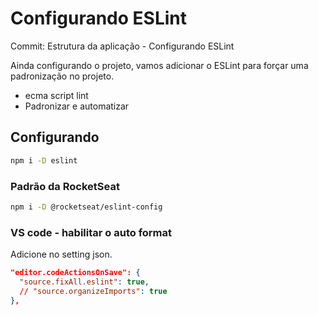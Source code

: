 # Configurando ESLint

Commit: Estrutura da aplicação - Configurando ESLint

Ainda configurando o projeto, vamos adicionar o ESLint para forçar uma padronização no projeto.

- ecma script lint
- Padronizar e automatizar

## Configurando

```bash
npm i -D eslint
```

### Padrão da RocketSeat

```bash
npm i -D @rocketseat/eslint-config
```

### VS code - habilitar o auto format

Adicione no setting json.

```json
"editor.codeActionsOnSave": {
  "source.fixAll.eslint": true,
  // "source.organizeImports": true
},
```